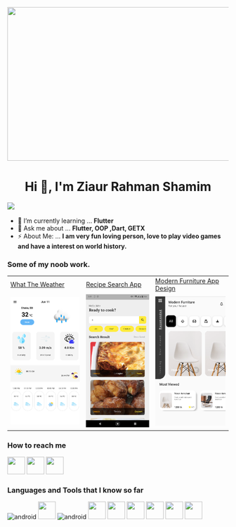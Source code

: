 <p align="center">  <img src="https://i.pinimg.com/originals/7c/ac/53/7cac53b96635b5ad0684f99d95de1bbf.gif" width="900" height="350"/> </p>
<h1 align="center">Hi 👋, I'm Ziaur Rahman Shamim</h1>

![](https://komarev.com/ghpvc/?username=ZRShamim&label=PROFILE+VIEWS)

- 🌱 I’m currently learning ... **Flutter**
- 💬 Ask me about ... **Flutter, OOP ,Dart, GETX**
- ⚡ About Me: ... **I am very fun loving person, love to play video games and have a interest on world history.**

<h3 align="left">Some of my noob work.</h3> 
<table>
  <tr>
    <td><a href="https://github.com/ZRShamim/what_the_weather">What The Weather</a></td>
     <td><a href="https://github.com/ZRShamim/recipe_search-_app">Recipe Search App</a></td>
     <td><a href="https://github.com/ZRShamim/modern_furniture">Modern Furniture App Design</a></td>
  </tr>
  <tr>
    <td><img src="https://raw.githubusercontent.com/ZRShamim/what_the_weather/main/assets/screenshots/weather_app.png" width=250></td>
    <td><img src="https://raw.githubusercontent.com/ZRShamim/recipe_search-_app/main/assets/screenshots/save_page.png" width=230 ></td>
    <td><img src="https://raw.githubusercontent.com/ZRShamim/modern_furniture/main/assets/screenshots/1.png" width=250  ></td>
  </tr>
 </table>

<h3 align="left">How to reach me</h3>  
  <a href="mailto:zrshamim8822@gmail.com"><img src="https://upload.wikimedia.org/wikipedia/commons/thumb/7/7e/Gmail_icon_%282020%29.svg/2560px-Gmail_icon_%282020%29.svg.png" width="40" height="40"/></a> 
  <a href="https://www.facebook.com/Ziaur1Shamim"><img src="https://upload.wikimedia.org/wikipedia/commons/thumb/f/fb/Facebook_icon_2013.svg/1200px-Facebook_icon_2013.svg.png" width="40" height="40"/></a> 
  <a href="https://www.linkedin.com/in/ziaur-rahman-shamim-4019a71aa/"><img src="https://cdn-icons-png.flaticon.com/512/174/174857.png" width="40" height="40"/></a> 

<h3 align="left">Languages and Tools that I know so far</h3>
<p align="left"> 
  <img src="https://www.vectorlogo.zone/logos/flutterio/flutterio-icon.svg" alt="android" width="40" height="40"/>
  <img src="https://upload.wikimedia.org/wikipedia/commons/thumb/6/61/HTML5_logo_and_wordmark.svg/2048px-HTML5_logo_and_wordmark.svg.png" width="40" height="40"/>
  <img src="https://upload.wikimedia.org/wikipedia/commons/thumb/3/3d/CSS.3.svg/1200px-CSS.3.svg.png" alt="android" width="40" height="40"/>
  <img src="https://upload.wikimedia.org/wikipedia/commons/thumb/9/99/Unofficial_JavaScript_logo_2.svg/1024px-Unofficial_JavaScript_logo_2.svg.png" width="40" height="40"/>
  <img src="https://upload.wikimedia.org/wikipedia/commons/thumb/1/18/C_Programming_Language.svg/1200px-C_Programming_Language.svg.png" width="40" height="40"/>
  <img src="https://upload.wikimedia.org/wikipedia/commons/thumb/c/c3/Python-logo-notext.svg/1024px-Python-logo-notext.svg.png" width="40" height="40"/>
  <img src="https://upload.wikimedia.org/wikipedia/commons/thumb/a/af/Adobe_Photoshop_CC_icon.svg/2101px-Adobe_Photoshop_CC_icon.svg.png" width="40" height="40"/>
  <img src="https://upload.wikimedia.org/wikipedia/commons/3/33/Figma-logo.svg" width="40" height="40"/>
  <img src="https://upload.wikimedia.org/wikipedia/commons/thumb/e/ec/Wondershare_filmora_logo.svg/1024px-Wondershare_filmora_logo.svg.png" width="40" height="40"/>
</p>
